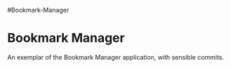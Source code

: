 #Bookmark-Manager


# Bookmark Manager

An exemplar of the Bookmark Manager application, with sensible commits.
